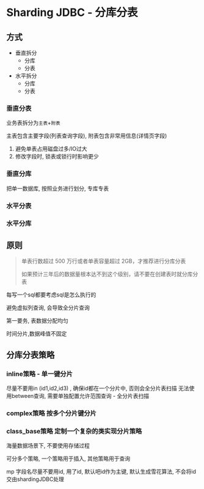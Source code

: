 # Sharding JDBC - 分库分表

## 方式

+ 垂直拆分
  + 分库
  + 分表
+ 水平拆分
  + 分库
  + 分表

### 垂直分表

业务表拆分为`主表`+`附表`

主表包含主要字段(列表查询字段), 附表包含非常用信息(详情页字段)

1. 避免单表占用磁盘过多/IO过大
2. 修改字段时, 锁表或锁行时影响更少

### 垂直分库

把单一数据库, 按照业务进行划分, 专库专表

### 水平分表

### 水平分库

## 原则 




> 单表行数超过 500 万行或者单表容量超过 2GB，才推荐进行分库分表
> 
> 如果预计三年后的数据量根本达不到这个级别，请不要在创建表时就分库分表




每写一个sql都要考虑sql是怎么执行的

避免虚拟列查询, 会导致全分片查询

第一要务, 表数据分配均匀

时间分片,数据峰值不固定

## 分库分表策略


### inline策略 - 单一键分片
尽量不要用in (id1,id2,id3) , 确保id都在一个分片中, 否则会全分片表扫描
无法使用between查询, 需要单独配置允许范围查询 - 全分片表扫描


### complex策略 按多个分片键分片


### class_base策略 定制一个复杂的类实现分片策略

海量数据场景下, 不要使用存储过程


可分多个策略, 一个策略用于插入, 其他策略用于查询


mp 字段名尽量不要用id, 用了id, 默认吧id作为主键, 默认生成雪花算法, 不会将id交由shardingJDBC处理